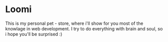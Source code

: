 # Loomi
This is my personal pet - store, where i'll show for you most of the knowlage in web development. I try to do everything with brain and soul, so i hope you'll be surprised :)
